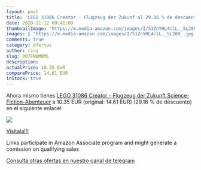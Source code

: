 ```yaml
---
layout: post
title: 'LEGO 31086 Creator - Flugzeug der Zukunf al 29.16 % de descuento'
date: 2020-11-12 09:41:09
thumbnailImage: 'https://m.media-amazon.com/images/I/51ZnYHL4clL._SL200_.jpg'
images: [ 'https://m.media-amazon.com/images/I/51ZnYHL4clL._SL200_.jpg' ]
comments: true
category: ofertas
author: ring
slug: B07FNWMBML
description:
actualPrice: 10.35 EUR
comparePrice: 14.61 EUR
inStock: true
---
```


Ahora mismo tienes [LEGO 31086 Creator - Flugzeug der Zukunft  Science-Fiction-Abenteuer](https://www.amazon.de/dp/B07FNWMBML/?tag=redken02-21) a 10.35 EUR (original: 14.61 EUR) (29.16 %  de descuento) en el siguiente enlace!

[![](https://m.media-amazon.com/images/I/51ZnYHL4clL._SL200_.jpg)](https://www.amazon.de/dp/B07FNWMBML/?tag=redken02-21)

[Visítala!!!](https://www.amazon.de/dp/B07FNWMBML/?tag=redken02-21)

Links participate in Amazon Associate program and might generate a comission on qualifying sales

[Consulta otras ofertas en nuestro canal de telegram](https://t.me/s/ofertas25)
